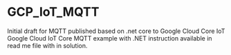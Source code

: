 # GCP_IoT_MQTT
Initial draft for  MQTT published based on .net core to Google Cloud Core IoT
Google Cloud IoT Core MQTT example with .NET instruction available in read me file with in solution.

